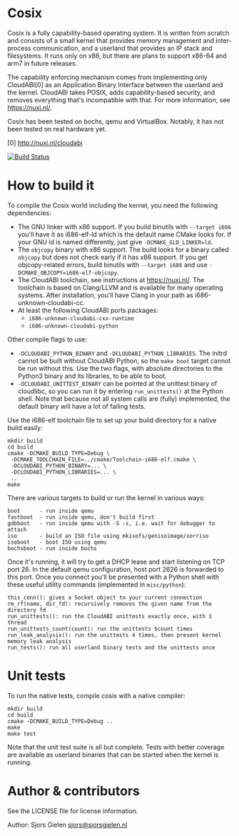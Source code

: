 Cosix
=====

Cosix is a fully capability-based operating system. It is written from scratch
and consists of a small kernel that provides memory management and
inter-process communication, and a userland that provides an IP stack and
filesystems. It runs only on x86, but there are plans to support x86-64 and
arm7 in future releases.

The capability enforcing mechanism comes from implementing only CloudABI[0]
as an Application Binary Interface between the userland and the kernel.
CloudABI takes POSIX, adds capability-based security, and removes everything
that's incompatible with that. For more information, see https://nuxi.nl/.

Cosix has been tested on bochs, qemu and VirtualBox. Notably, it has not been
tested on real hardware yet.

[0] http://nuxi.nl/cloudabi

[![Build Status](https://travis-ci.org/sgielen/cosix.svg?branch=master)](https://travis-ci.org/sgielen/cosix)

How to build it
===============

To compile the Cosix world including the kernel, you need the following
dependencies:

- The GNU linker with x86 support. If you build binutils with `--target i686`
  you'll have it as i686-elf-ld which is the default name CMake looks for.
  If your GNU ld is named differently, just give `-DCMAKE_GLD_LINKER=ld`.
- The `objcopy` binary with x86 support. The build looks for a binary called
  `objcopy` but does not check early if it has x86 support. If you get
  objcopy-related errors, build binutils with `--target i686` and use
  `-DCMAKE_OBJCOPY=i686-elf-objcopy`.
- The CloudABI toolchain, see instructions at https://nuxi.nl/. The toolchain
  is based on Clang/LLVM and is available for many operating systems. After
  installation, you'll have Clang in your path as i686-unknown-cloudabi-cc.
- At least the following CloudABI ports packages:
  - `i686-unknown-cloudabi-cxx-runtime`
  - `i686-unknown-cloudabi-python`

Other compile flags to use:

- `-DCLOUDABI_PYTHON_BINARY` and `-DCLOUDABI_PYTHON_LIBRARIES`. The initrd
  cannot be built without CloudABI Python, so the `make boot` target cannot
  be run without this. Use the two flags, with absolute directories to the
  Python3 binary and its libraries, to be able to boot.
- `-DCLOUDABI_UNITTEST_BINARY` can be pointed at the unittest binary of
  cloudlibc, so you can run it by entering `run_unittests()` at the Python
  shell. Note that because not all system calls are (fully) implemented, the
  default binary will have a lot of failing tests.

Use the i686-elf toolchain file to set up your build directory for a native
build easily:

    mkdir build
    cd build
    cmake -DCMAKE_BUILD_TYPE=Debug \
     -DCMAKE_TOOLCHAIN_FILE=../cmake/Toolchain-i686-elf.cmake \
     -DCLOUDABI_PYTHON_BINARY=... \
     -DCLOUDABI_PYTHON_LIBRARIES=... \
     ..
    make

There are various targets to build or run the kernel in various ways:

    boot      - run inside qemu
    fastboot  - run inside qemu, don't build first
    gdbboot   - run inside qemu with -S -s, i.e. wait for debugger to attach
    iso       - build an ISO file using mkisofs/genisoimage/xorriso
    isoboot   - boot ISO using qemu
    bochsboot - run inside bochs

Once it's running, it will try to get a DHCP lease and start listening on TCP
port 26. In the default qemu configuration, host port 2626 is forwarded to this
port. Once you connect you'll be presented with a Python shell with these
useful utility commands (implemented in `misc/python`):

    this_conn(): gives a Socket object to your current connection
    rm_rf(name, dir_fd): recursively removes the given name from the directory fd
    run_unittests(): run the CloudABI unittests exactly once, with 1 thread
    run_unittests_count(count): run the unittests $count times
    run_leak_analysis(): run the unittests 4 times, then present kernel memory leak analysis
    run_tests(): run all userland binary tests and the unittests once

Unit tests
==========

To run the native tests, compile cosix with a native compiler:

    mkdir build
    cd build
    cmake -DCMAKE_BUILD_TYPE=Debug ..
    make
    make test

Note that the unit test suite is all but complete. Tests with better coverage
are available as userland binaries that can be started when the kernel is
running.

Author & contributors
=====================

See the LICENSE file for license information.

Author: Sjors Gielen <sjors@sjorsgielen.nl>
